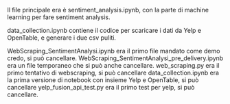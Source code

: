 Il file principale era è sentiment_analysis.ipynb, con la parte di machine learning per fare sentiment analysis.

data_collection.ipynb contiene il codice per scaricare i dati da Yelp e OpenTable, e generare i due csv puliti.

WebScraping_SentimentAnalysi.ipynb era il primo file mandato come demo credo, si può cancellare.
WebScraping_SentimentAnalysi_pre_delivery.ipynb era un file temporaneo che si può anche cancellare.
web_scraping.py era il primo tentativo di webscraping, si può cancellare
data_collection.ipynb era la prima versione di notebook con insieme Yelp e OpenTable, si può cancellare
yelp_fusion_api_test.py era il primo test per yelp, si può cancellare.